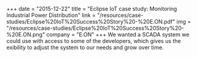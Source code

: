 +++
date = "2015-12-22"
title = "Eclipse IoT case study: Monitoring Industrial Power Distribution"
link = "/resources/case-studies/Eclipse%20IoT%20Success%20Story%20-%20E.ON.pdf"
img = "/resources/case-studies/Eclipse%20IoT%20Success%20Story%20-%20E.ON.png"
company = "E.ON"
+++
We wanted a SCADA system we could use with access to some of the developers, which gives us the  exibility to adjust the system to our needs and grow over time.